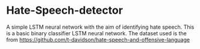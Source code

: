 # Hate-Speech-detector
A simple LSTM neural network with the aim of identifying hate speech.
This is a basic binary classifier LSTM neural network.
The dataset used is the from https://github.com/t-davidson/hate-speech-and-offensive-language
